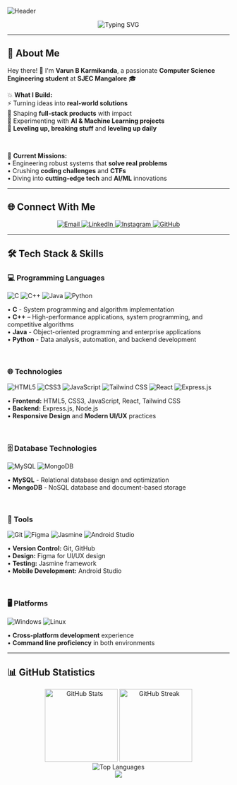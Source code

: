 
![Header](https://capsule-render.vercel.app/api?type=venom&height=300&color=gradient&text=Varun%20B%20Karmikanda&fontColor=B0B0B0&fontSize=e)

<div align="center">
  <img src="https://readme-typing-svg.herokuapp.com?font=Fira+Code&size=22&duration=3000&pause=1000&color=58A6FF&center=true&vCenter=true&width=600&lines=Computer+Science+Engineer;Tech+Enthusiast;DS+and+Algo+Ninja;Full-Stack+Developer;Problem+Solver" alt="Typing SVG" />
</div>



---

## 🚀 **About Me**

Hey there! 👋 I'm **Varun B Karmikanda**, a passionate **Computer Science Engineering student** at **SJEC Mangalore** 🎓  

💥 **What I Build:**  
⚡ Turning ideas into **real-world solutions**  
🧩 Shaping **full-stack products** with impact  
🧠 Experimenting with **AI & Machine Learning projects**  
🚀 **Leveling up, breaking stuff** and **leveling up daily**  

<br>

🎯 **Current Missions:**  
• Engineering robust systems that **solve real problems**  
• Crushing **coding challenges** and **CTFs**   
• Diving into **cutting-edge tech** and **AI/ML** innovations

---

## 🌐 **Connect With Me**

<div align="center">
  <a href="mailto:varunbkarmikanda@gmail.com">
    <img src="https://img.shields.io/badge/Email-D14836?style=for-the-badge&logo=gmail&logoColor=white" alt="Email" />
  </a>
  <a href="https://www.linkedin.com/in/varun-b-karmikanda/" target="_blank">
    <img src="https://img.shields.io/badge/LinkedIn-0077B5?style=for-the-badge&logo=linkedin&logoColor=white" alt="LinkedIn" />
  </a>
  <a href="https://instagram.com/varunbkarmikanda" target="_blank">
    <img src="https://img.shields.io/badge/Instagram-E4405F?style=for-the-badge&logo=instagram&logoColor=white" alt="Instagram" />
  </a>
  <a href="https://github.com/varun-karmikanda" target="_blank">
    <img src="https://img.shields.io/badge/GitHub-100000?style=for-the-badge&logo=github&logoColor=white" alt="GitHub" />
  </a>
</div>

---

## 🛠️ **Tech Stack & Skills**

### **💻 Programming Languages**
<div align="left">
  <img src="https://img.shields.io/badge/C-00599C?style=for-the-badge&logo=c&logoColor=white" alt="C" />
  <img src="https://img.shields.io/badge/C++-00599C?style=for-the-badge&logo=c%2B%2B&logoColor=white" alt="C++" />
  <img src="https://img.shields.io/badge/Java-ED8B00?style=for-the-badge&logo=openjdk&logoColor=white" alt="Java" />
  <img src="https://img.shields.io/badge/Python-3776AB?style=for-the-badge&logo=python&logoColor=white" alt="Python" />
</div>

• **C** - System programming and algorithm implementation  
• **C++** – High-performance applications, system programming, and competitive algorithms  
• **Java** - Object-oriented programming and enterprise applications  
• **Python** - Data analysis, automation, and backend development  

<br>

### **🌐 Technologies**
<div align="left">
  <img src="https://img.shields.io/badge/HTML5-E34F26?style=for-the-badge&logo=html5&logoColor=white" alt="HTML5" />
  <img src="https://img.shields.io/badge/CSS3-1572B6?style=for-the-badge&logo=css3&logoColor=white" alt="CSS3" />
  <img src="https://img.shields.io/badge/JavaScript-F7DF1E?style=for-the-badge&logo=javascript&logoColor=black" alt="JavaScript" />
  <img src="https://img.shields.io/badge/Tailwind_CSS-38B2AC?style=for-the-badge&logo=tailwind-css&logoColor=white" alt="Tailwind CSS" />
  <img src="https://img.shields.io/badge/React-20232A?style=for-the-badge&logo=react&logoColor=61DAFB" alt="React" />
  <img src="https://img.shields.io/badge/Express.js-404D59?style=for-the-badge&logo=express&logoColor=white" alt="Express.js" />
</div>

• **Frontend:** HTML5, CSS3, JavaScript, React, Tailwind CSS  
• **Backend:** Express.js, Node.js  
• **Responsive Design** and **Modern UI/UX** practices  

<br>

### **🗄️ Database Technologies**
<div align="left">
  <img src="https://img.shields.io/badge/MySQL-00000F?style=for-the-badge&logo=mysql&logoColor=white" alt="MySQL" />
  <img src="https://img.shields.io/badge/MongoDB-4EA94B?style=for-the-badge&logo=mongodb&logoColor=white" alt="MongoDB" />
</div>

• **MySQL** - Relational database design and optimization  
• **MongoDB** - NoSQL database and document-based storage  

<br>

### **🔧 Tools**
<div align="left">
  <img src="https://img.shields.io/badge/Git-F05032?style=for-the-badge&logo=git&logoColor=white" alt="Git" />
  <img src="https://img.shields.io/badge/Figma-F24E1E?style=for-the-badge&logo=figma&logoColor=white" alt="Figma" />
  <img src="https://img.shields.io/badge/Jasmine-8A4182?style=for-the-badge&logo=jasmine&logoColor=white" alt="Jasmine" />
  <img src="https://img.shields.io/badge/Android_Studio-3DDC84?style=for-the-badge&logo=android-studio&logoColor=white" alt="Android Studio" />
</div>

• **Version Control:** Git, GitHub  
• **Design:** Figma for UI/UX design  
• **Testing:** Jasmine framework  
• **Mobile Development:** Android Studio  

<br>

### **🖥️ Platforms**
<div align="left">
  <img src="https://img.shields.io/badge/Windows-0078D6?style=for-the-badge&logo=windows&logoColor=white" alt="Windows" />
  <img src="https://img.shields.io/badge/Linux-FCC624?style=for-the-badge&logo=linux&logoColor=black" alt="Linux" />
</div>

• **Cross-platform development** experience  
• **Command line proficiency** in both environments  

---

## 📊 **GitHub Statistics**

<div align="center">
  <img src="https://varun-karmikanda-github-stats.vercel.app/api?username=varun-karmikanda&show_icons=true&theme=tokyonight&hide_border=true&count_private=true" alt="GitHub Stats" height="165" />
  <img src="https://github-readme-streak-stats.herokuapp.com/?user=varun-karmikanda&theme=tokyonight&hide_border=true" alt="GitHub Streak" height="165" />
</div>

<div align="center">
  <img src="https://varun-karmikanda-github-stats.vercel.app/api/top-langs/?username=varun-karmikanda&layout=compact&theme=tokyonight&hide_border=true&langs_count=8&count_private=truesername=varun-karmikanda&layout=compact&theme=tokyonight&hide_border=true&langs_count=8&count_private=true&v=1757876220" alt="Top Languages" />
</div>



<div align="center">
  <img src="https://capsule-render.vercel.app/api?type=waving&color=gradient&height=100&section=footer" />
</div>




<!--
**varun-karmikanda/varun-karmikanda** is a ✨ _special_ ✨ repository because its `README.md` (this file) appears on your GitHub profile.

Here are some ideas to get you started:

- 🔭 I’m currently working on ...
- 🌱 I’m currently learning ...
- 👯 I’m looking to collaborate on ...
- 🤔 I’m looking for help with ...
- 💬 Ask me about ...
- 📫 How to reach me: ...
- 😄 Pronouns: ...
- ⚡ Fun fact: ...
-->
